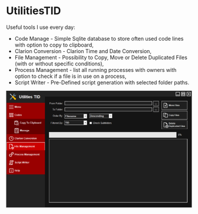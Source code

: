 # UtilitiesTID
Useful tools I use every day:
<ul>
<li>Code Manage - Simple Sqlite database to store often used code lines with option to copy to clipboard,</li>
<li>Clarion Conversion - Clarion Time and Date Conversion,</li>
<li>File Management - Possibility to Copy, Move or Delete Duplicated Files (with or without specific conditions),</li>
<li>Process Management - list all running processes with owners with option to check if a file is in use on a process,</li>
<li>Script Writer - Pre-Defined script generation with selected folder paths.</li>
</ul>
<img src="https://github.com/Neerosh/UtilitiesTID/blob/master/UtilitiesTID.png?raw=true">
